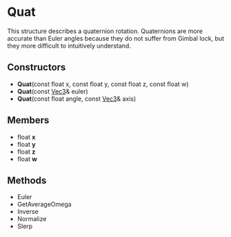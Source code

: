 # Quat #
This structure describes a quaternion rotation. Quaternions are more accurate than Euler angles because they do not suffer from Gimbal lock, but they more difficult to intuitively understand.

## Constructors ##
- **Quat**(const float x, const float y, const float z, const float w)
- **Quat**(const [Vec3](CPP_Vec3.md)& euler)
- **Quat**(const float angle, const [Vec3](CPP_Vec3.md)& axis)

## Members ##
- float **x**
- float **y**
- float **z**
- float **w**

## Methods ##
- Euler
- GetAverageOmega
- Inverse
- Normalize
- Slerp
